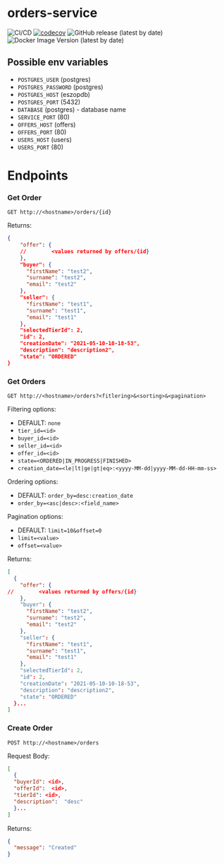 # orders-service

![CI/CD](https://github.com/ProgramowanieZespoloweIS2021/orders-service/actions/workflows/ci.yml/badge.svg)
[![codecov](https://codecov.io/gh/ProgramowanieZespoloweIS2021/orders-service/branch/main/graph/badge.svg?token=O0MYevLF8p)](https://codecov.io/gh/ProgramowanieZespoloweIS2021/orders-service)
![GitHub release (latest by date)](https://img.shields.io/github/v/release/ProgramowanieZespoloweIS2021/orders-service)
![Docker Image Version (latest by date)](https://img.shields.io/docker/v/loniowsky/orders-service?label=dockerhub%20image)

## Possible env variables
- `POSTGRES_USER` (postgres)
- `POSTGRES_PASSWORD` (postgres)
- `POSTGRES_HOST` (eszopdb)
- `POSTGRES_PORT` (5432)
- `DATABASE` (postgres) - database name
- `SERVICE_PORT` (80)
- `OFFERS_HOST` (offers)
- `OFFERS_PORT` (80)
- `USERS_HOST` (users)
- `USERS_PORT` (80)

# Endpoints

### Get Order

`GET http://<hostname>/orders/{id}`

Returns:

```json
{
    "offer": {
    //        <values returned by offers/{id}
    },
    "buyer": {
      "firstName": "test2",
      "surname": "test2",
      "email": "test2"
    },
    "seller": {
      "firstName": "test1",
      "surname": "test1",
      "email": "test1"
    },
    "selectedTierId": 2,
    "id": 2,
    "creationDate": "2021-05-10-10-18-53",
    "description": "description2",
    "state": "ORDERED"
}
```

### Get Orders

`GET http://<hostname>/orders?<fitlering>&<sorting>&<pagination>`

Filtering options:

- DEFAULT: `none`
- `tier_id=<id>`
- `buyer_id=<id>`
- `seller_id=<id>`
- `offer_id=<id>`
- `state=<ORDERED|IN_PROGRESS|FINISHED>`
- `creation_date=<le|lt|ge|gt|eq>:<yyyy-MM-dd|yyyy-MM-dd-HH-mm-ss>`

Ordering options:

- DEFAULT: `order_by=desc:creation_date`
- `order_by=<asc|desc>:<field_name>`

Pagination options:

- DEFAULT: `limit=10&offset=0`
- `limit=<value>`
- `offset=<value>`

Returns:

```json
[
  {
    "offer": {
//        <values returned by offers/{id}
    },
    "buyer": {
      "firstName": "test2",
      "surname": "test2",
      "email": "test2"
    },
    "seller": {
      "firstName": "test1",
      "surname": "test1",
      "email": "test1"
    },
    "selectedTierId": 2,
    "id": 2,
    "creationDate": "2021-05-10-10-18-53",
    "description": "description2",
    "state": "ORDERED"
  }...
]
```

### Create Order

`POST http://<hostname>/orders`

Request Body:

```json
[
  {
  "buyerId": <id>,
  "offerId":  <id>,
  "tierId": <id>,
  "description":  "desc"
  }...
]
```

Returns:

```json
{
  "message": "Created"
}
```
